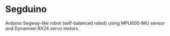 # Segduino
Arduino Segway-like robot (self-balanced robot) using MPU600 IMU sensor and Dynamixel RX24 servo motors.
